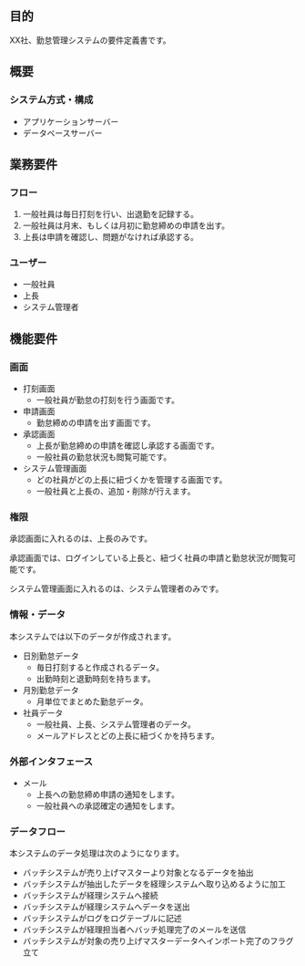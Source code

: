## 目的

XX社、勤怠管理システムの要件定義書です。

## 概要

### システム方式・構成

* アプリケーションサーバー
* データベースサーバー

## 業務要件

### フロー

1. 一般社員は毎日打刻を行い、出退勤を記録する。
2. 一般社員は月末、もしくは月初に勤怠締めの申請を出す。
3. 上長は申請を確認し、問題がなければ承認する。

### ユーザー

* 一般社員
* 上長
* システム管理者

## 機能要件

### 画面

* 打刻画面
  * 一般社員が勤怠の打刻を行う画面です。
* 申請画面
  * 勤怠締めの申請を出す画面です。
* 承認画面
  * 上長が勤怠締めの申請を確認し承認する画面です。
  * 一般社員の勤怠状況も閲覧可能です。
* システム管理画面
  * どの社員がどの上長に紐づくかを管理する画面です。
  * 一般社員と上長の、追加・削除が行えます。

### 権限

承認画面に入れるのは、上長のみです。

承認画面では、ログインしている上長と、紐づく社員の申請と勤怠状況が閲覧可能です。

システム管理画面に入れるのは、システム管理者のみです。

### 情報・データ

本システムでは以下のデータが作成されます。

* 日別勤怠データ
  * 毎日打刻すると作成されるデータ。
  * 出勤時刻と退勤時刻を持ちます。
* 月別勤怠データ
  * 月単位でまとめた勤怠データ。
* 社員データ
  * 一般社員、上長、システム管理者のデータ。
  * メールアドレスとどの上長に紐づくかを持ちます。

### 外部インタフェース

* メール
  * 上長への勤怠締め申請の通知をします。
  * 一般社員への承認確定の通知をします。

### データフロー

本システムのデータ処理は次のようになります。

* バッチシステムが売り上げマスターより対象となるデータを抽出
* バッチシステムが抽出したデータを経理システムへ取り込めるように加工
* バッチシステムが経理システムへ接続
* バッチシステムが経理システムへデータを送出
* バッチシステムがログをログテーブルに記述
* バッチシステムが経理担当者へバッチ処理完了のメールを送信
* バッチシステムが対象の売り上げマスターデータへインポート完了のフラグ立て

